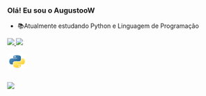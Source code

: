 ### Olá! Eu sou o AugustooW

- 📚Atualmente estudando Python e Linguagem de Programação

<div>
  <a href="https://github.com/AugustooW">
  <img height="180em" src="https://github-readme-stats.vercel.app/api?username=AugustooW&show_icons=true&theme=dark&title_color=blue&include_all_commits=true&count_private=true"/>
  <img height="180em" src="https://github-readme-stats.vercel.app/api/top-langs/?username=AugustooW&layout=compact&langs_count=7&theme=dark&title_color=blue"/>
    
 <div style="display: inline_block"><br>
  <img align="center" alt="Augusto-Python" height="35" width="45" src="https://raw.githubusercontent.com/devicons/devicon/master/icons/python/python-original.svg">
</div>
    
 ##
 
<div> 
  <a href="https://instagram.com/augustoosantana_" target="_blank"><img src="https://img.shields.io/badge/-Instagram-%23E4405F?style=for-the-badge&logo=instagram&logoColor=white" target="_blank"></a>
</div>
    

 

